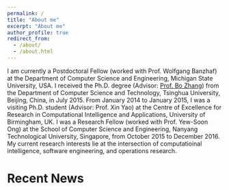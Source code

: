 ```yaml
---
permalink: /
title: "About me"
excerpt: "About me"
author_profile: true
redirect_from: 
  - /about/
  - /about.html
---
```


I am currently a Postdoctoral Fellow (worked with Prof. Wolfgang Banzhaf)
at the Department of Computer Science and Engineering, 
Michigan State University, USA. 
I received the Ph.D. degree 
(Advisor: [Prof. Bo Zhang](https://www.tsinghua.edu.cn/publish/csen/4623/2010/20101226104412516277601/20101226104412516277601_.html)) 
from the Department of Computer Science and Technology, Tsinghua University,
Beijing, China, in July 2015. From January 2014 to January 2015, 
I was a visiting Ph.D. student (Advisor: Prof. Xin Yao)
at the Centre of Excellence for Research in Computational Intelligence and Applications, 
University of Birmingham, UK. I was a Research Fellow (worked with Prof. Yew-Soon Ong) at the School of Computer 
Science and Engineering, Nanyang Technological University, Singapore, from October 2015 to December 2016. 
My current research interests lie at the intersection of computatioinal intelligence, 
software engineering, and operations research. 



# Recent News
